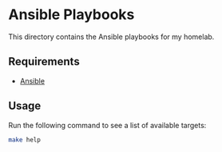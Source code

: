 # Ansible Playbooks

This directory contains the Ansible playbooks for my homelab.

## Requirements

- [Ansible](https://docs.ansible.com/ansible/latest/installation_guide/intro_installation.html)

## Usage

Run the following command to see a list of available targets:

```bash
make help
```
